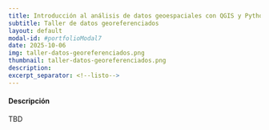 ```yaml
---
title: Introducción al análisis de datos geoespaciales con QGIS y Python
subtitle: Taller de datos georeferenciados
layout: default
modal-id: #portfolioModal7
date: 2025-10-06
img: taller-datos-georeferenciados.png
thumbnail: taller-datos-georeferenciados.png
description: 
excerpt_separator: <!--listo-->
---
```


#### Descripción

TBD

<!--listo-->
